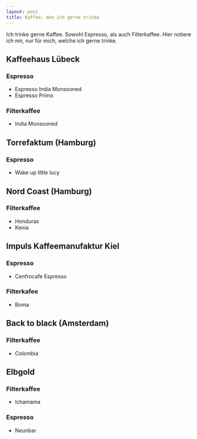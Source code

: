 ```yaml
---
layout: post
title: Kaffee, den ich gerne trinke
---
```


Ich trinke gerne Kaffee. Sowohl Espresso, als auch Filterkaffee.
Hier notiere ich mir, nur für mich, welche ich gerne trinke.


## Kaffeehaus Lübeck
### Espresso
- Espresso India Monsooned
- Espresso Primo

### Filterkaffee
- India Monsooned

## Torrefaktum (Hamburg)
### Espresso
- Wake up little lucy

## Nord Coast (Hamburg)
### Filterkaffee
- Honduras
- Kenia

## Impuls Kaffeemanufaktur Kiel
### Espresso
- Cenfrocafe Espresso

### Filterkafee
- Boma

## Back to black (Amsterdam)
### Filterkaffee
- Colombia

## Elbgold
### Filterkaffee
- Ichamama

### Espresso
- Neunbar
